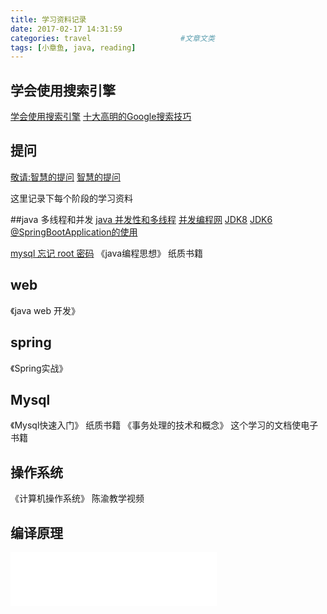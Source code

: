 ```yaml
---
title: 学习资料记录
date: 2017-02-17 14:31:59
categories: travel                    #文章文类
tags: [小章鱼, java, reading]
---
```

## 学会使用搜索引擎
[学会使用搜索引擎](https://www.zhihu.com/question/20161362)
[十大高明的Google搜索技巧](http://www.williamlong.info/archives/728.html)

## 提问
[敬请:智慧的提问](http://wiki.woodpecker.org.cn/moin/AskForHelp)
[智慧的提问](https://gist.github.com/zer4tul/95ffaa741c836dc6ab3b)

这里记录下每个阶段的学习资料

##java 多线程和并发
[java 并发性和多线程](http://wiki.jikexueyuan.com/project/java-concurrent/thread-communication.html)
[并发编程网](http://ifeve.com/)
[JDK8](http://docs.oracle.com/javase/8/docs/api/index.html)
[JDK6](http://download.java.net/jdk/jdk-api-localizations/jdk-api-zh-cn/builds/latest/html/zh_CN/api/)
[ @SpringBootApplication的使用](http://blog.csdn.net/u013473691/article/details/52353923)

[mysql 忘记 root 密码](http://lycy521.blog.51cto.com/3492922/1333172)
《java编程思想》 纸质书籍

<!--more-->
## web
《java web 开发》


## spring
《Spring实战》


## Mysql
《Mysql快速入门》 纸质书籍
《事务处理的技术和概念》 这个学习的文档使电子书籍


## 操作系统
《计算机操作系统》
陈渝教学视频


## 编译原理

<iframe frameborder="no" border="0" marginwidth="0" marginheight="0" width=330 height=86 src="//music.163.com/outchain/player?type=2&id=2328860&auto=1&height=66"></iframe>